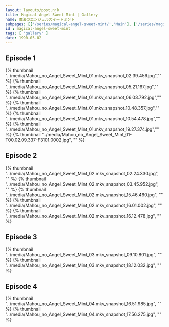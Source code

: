 ```yaml
---
layout: layouts/post.njk
title: Magical Angel Sweet Mint | Gallery
name: 魔法のエンジェルスイートミント
subpages: [['/series/magical-angel-sweet-mint/','Main'], ['/series/magical-angel-sweet-mint/gallery','Gallery'], ]
id : magical-angel-sweet-mint
tags: [ 'gallery' ]
date: 1990-05-02
---
```


<h2> Episode 1 </h2>
<div class="gallery">
    {% thumbnail "../media/Mahou_no_Angel_Sweet_Mint_01.mkv_snapshot_02.39.456.jpg","" %}
    {% thumbnail "../media/Mahou_no_Angel_Sweet_Mint_01.mkv_snapshot_05.21.167.jpg","" %}
    {% thumbnail "../media/Mahou_no_Angel_Sweet_Mint_01.mkv_snapshot_06.03.792.jpg","" %}
    {% thumbnail "../media/Mahou_no_Angel_Sweet_Mint_01.mkv_snapshot_10.48.357.jpg","" %}
    {% thumbnail "../media/Mahou_no_Angel_Sweet_Mint_01.mkv_snapshot_10.54.478.jpg","" %}
    {% thumbnail "../media/Mahou_no_Angel_Sweet_Mint_01.mkv_snapshot_19.27.374.jpg","" %}
    {% thumbnail "../media/Mahou_no_Angel_Sweet_Mint_01-T00.02.09.337-F3101.0002.jpg", "" %}
</div>
<h2> Episode 2</h2>
<div class="gallery">
    {% thumbnail "../media/Mahou_no_Angel_Sweet_Mint_02.mkv_snapshot_02.24.330.jpg", "" %}
    {% thumbnail "../media/Mahou_no_Angel_Sweet_Mint_02.mkv_snapshot_03.45.952.jpg", "" %}
    {% thumbnail "../media/Mahou_no_Angel_Sweet_Mint_02.mkv_snapshot_15.46.460.jpg", "" %}
    {% thumbnail "../media/Mahou_no_Angel_Sweet_Mint_02.mkv_snapshot_16.01.002.jpg", "" %}
    {% thumbnail "../media/Mahou_no_Angel_Sweet_Mint_02.mkv_snapshot_16.12.478.jpg", "" %}
</div>
<h2> Episode 3</h2>
<div class="gallery">
    {% thumbnail "../media/Mahou_no_Angel_Sweet_Mint_03.mkv_snapshot_09.10.801.jpg", "" %}
    {% thumbnail "../media/Mahou_no_Angel_Sweet_Mint_03.mkv_snapshot_18.12.032.jpg", "" %}
</div>
<h2> Episode 4</h2>
<div class="gallery">
    {% thumbnail "../media/Mahou_no_Angel_Sweet_Mint_04.mkv_snapshot_16.51.985.jpg", "" %}
    {% thumbnail "../media/Mahou_no_Angel_Sweet_Mint_04.mkv_snapshot_17.56.275.jpg", "" %}
</div>